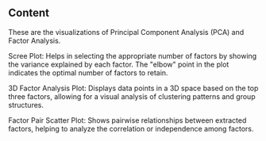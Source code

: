## Content
These are the visualizations of Principal Component Analysis (PCA) and Factor Analysis.


Scree Plot: Helps in selecting the appropriate number of factors by showing the variance explained by each factor. The "elbow" point in the plot indicates the optimal number of factors to retain.


3D Factor Analysis Plot: Displays data points in a 3D space based on the top three factors, allowing for a visual analysis of clustering patterns and group structures.


Factor Pair Scatter Plot: Shows pairwise relationships between extracted factors, helping to analyze the correlation or independence among factors.
